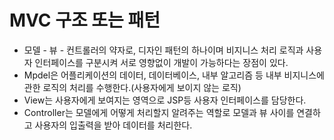 # MVC 구조 또는 패턴
- 모델 - 뷰 - 컨트롤러의 약자로, 디자인 패턴의 하나이며 비지니스 처리 로직과 사용자 인터페이스를 구분시켜 서로 영향없이 개발이 가능하다는 장점이 있다.<br>
- Mpdel은 어플리케이션의 데이터, 데이터베이스, 내부 알고리즘 등 내부 비지니스에 관한 로직의 처리를 수행한다.(사용자에게 보이지 않는 로직)
- View는 사용자에게 보여지는 영역으로 JSP등 사용자 인터페이스를 담당한다.
- Controller는 모델에게 어떻게 처리할지 알려주는 역할로 모델과 뷰 사이를 연결하고 사용자의 입출력을 받아 데이터를 처리한다.

